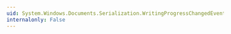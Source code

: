 ```yaml
---
uid: System.Windows.Documents.Serialization.WritingProgressChangedEventHandler
internalonly: False
---
```

